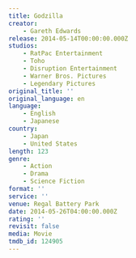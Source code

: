```yaml
---
title: Godzilla
creator:
    - Gareth Edwards
release: 2014-05-14T00:00:00.000Z
studios:
    - RatPac Entertainment
    - Toho
    - Disruption Entertainment
    - Warner Bros. Pictures
    - Legendary Pictures
original_title: ''
original_language: en
language:
    - English
    - Japanese
country:
    - Japan
    - United States
length: 123
genre:
    - Action
    - Drama
    - Science Fiction
format: ''
service: ''
venue: Regal Battery Park
date: 2014-05-26T04:00:00.000Z
rating: ''
revisit: false
media: Movie
tmdb_id: 124905
---
```



